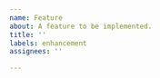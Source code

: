 ```yaml
---
name: Feature
about: A feature to be implemented.
title: ''
labels: enhancement
assignees: ''

---
```



